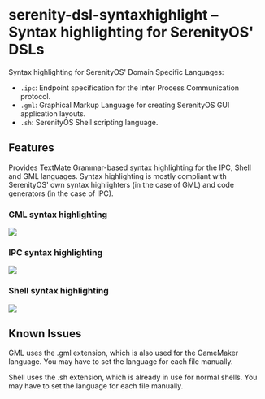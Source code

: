 # serenity-dsl-syntaxhighlight – Syntax highlighting for SerenityOS' DSLs

Syntax highlighting for SerenityOS' Domain Specific Languages:

* `.ipc`: Endpoint specification for the Inter Process Communication protocol.
* `.gml`: Graphical Markup Language for creating SerenityOS GUI application layouts.
* `.sh`: SerenityOS Shell scripting language.

## Features

Provides TextMate Grammar-based syntax highlighting for the IPC, Shell and GML languages. Syntax highlighting is mostly compliant with SerenityOS' own syntax highlighters (in the case of GML) and code generators (in the case of IPC).

### GML syntax highlighting
![](./img/gml-highlight.png)
### IPC syntax highlighting
![](./img/ipc-highlight.png)

### Shell syntax highlighting
![](./img/shell-highlight.png)

## Known Issues

GML uses the .gml extension, which is also used for the GameMaker language. You may have to set the language for each file manually.

Shell uses the .sh extension, which is already in use for normal shells. You may have to set the language for each file manually.
